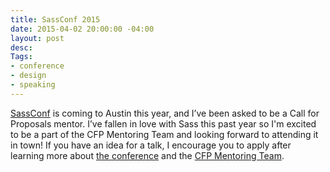 ```yaml
---
title: SassConf 2015
date: 2015-04-02 20:00:00 -04:00
layout: post
desc: 
Tags:
- conference
- design
- speaking
---
```


[SassConf](http://sassconf.com/) is coming to Austin this year, and I’ve been asked to be a Call for Proposals mentor. I’ve fallen in love with Sass this past year so I'm excited to be a part of the CFP Mentoring Team and looking forward to attending it in town! If you have an idea for a talk, I encourage you to apply after learning more about [the conference](http://sassconf.com/) and the [CFP Mentoring Team](http://sassconf.com/blog/posts/cfp-mentor-team).
